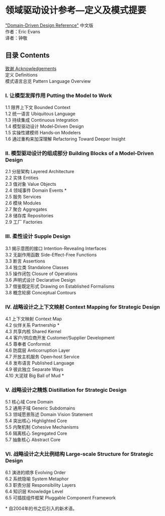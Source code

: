 # 领域驱动设计参考—定义及模式提要 
 ["Domain-Driven Design Reference"](http://domainlanguage.com/wp-content/uploads/2016/05/DDD_Reference_2015-03.pdf) 中文版  
作者：Eric Evans  
译者：钟敬



## 目录 Contents

[致谢 Acknowledgements](cn_0.1_acknowledgement.md)  
定义 Definitions  
模式语言总览 Pattern Language Overview  

### I. 让模型发挥作用 Putting the Model to Work  

1.1 限界上下文 Bounded Context  
1.2 统一语言 Ubiquitous Language  
1.3 持续集成 Continuous Integration  
1.4 模型驱动设计 Model‐Driven Design  
1.5 实操性建模师 Hands‐on Modelers  
1.6 通过重构来加深理解 Refactoring Toward Deeper Insight  

### II. 模型驱动设计的组成部分 Building Blocks of a Model-Driven Design  

2.1 分层架构 Layered Architecture  
2.2 实体 Entities  
2.3 值对象 Value Objects  
2.4 领域事件 Domain Events *  
2.5 服务 Services  
2.6 模块 Modules  
2.7 聚合 Aggregates  
2.8 储存库 Repositories  
2.9 工厂 Factories  

### III. 柔性设计 Supple Design  

3.1 揭示意图的接口 Intention-Revealing Interfaces  
3.2 无副作用函数 Side-Effect-Free Functions  
3.3 断言 Assertions  
3.4 独立类 Standalone Classes  
3.5 操作闭包 Closure of Operations  
3.6 声明式设计 Declarative Design  
3.7 借鉴既定形式 Drawing on Established Formalisms  
3.8 概念轮廓 Conceptual Contours  

### IV. 战略设计之上下文映射 Context Mapping for Strategic Design  

4.1 上下文映射 Context Map  
4.2 伙伴关系 Partnership *  
4.3 共享内核 Shared Kernel  
4.4 客户/供应商开发 Customer/Supplier Development   
4.5 尊奉者 Conformist  
4.6 防腐层 Anticorruption Layer   
4.7 开放主机服务 Open‐host Service  
4.8 发布语言 Published Language  
4.9 彼此独立 Separate Ways  
4.10 大泥球 Big Ball of Mud *  

### V. 战略设计之精炼 Distillation for Strategic Design  

5.1 核心域 Core Domain  
5.2 通用子域 Generic Subdomains  
5.3 领域愿景陈述 Domain Vision Statement  
5.4 突出核心 Highlighted Core  
5.5 内聚机制 Cohesive Mechanisms  
5.6 隔离核心 Segregated Core  
5.7 抽象核心 Abstract Core  

### VI. 战略设计之大比例结构 Large-scale Structure for Strategic Design  

6.1 演进的顺序 Evolving Order  
6.2 系统隐喻 System Metaphor  
6.3 职责分层 Responsibility Layers  
6.4 知识层 Knowledge Level  
6.5 可插拔组件框架 Pluggable Component Framework  

\* 自2004年的书之后引入的新术语。  
